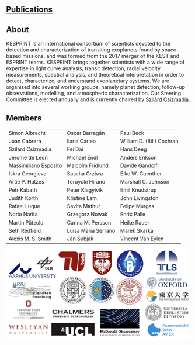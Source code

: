 ## [Publications](pubs.md)

## About

KESPRINT is an international consortium of scientists devoted to the detection and characterization of transiting exoplanets found by space-based missions, and was formed from the 2017 merger of the KEST and ESPRINT teams. KESPRINT brings together scientists with a wide range of expertise in light curve analysis, transit detection, radial velocity measurements, spectral analysis, and theoretical interpretation in order to detect, characterize, and understand exoplanetary systems. We are organised into several working groups, namely planet detection, follow-up observations, modelling, and atmospheric characterization. Our Steering Committee is elected annually and is currently chaired by [Szilárd Csizmadia](mailto:szilard.csizmadia@dlr.de).

## Members

<!-- - Simon Albrecht
- Oscar Barragán
- Paul Beck
- Juan Cabrera
- Ilaria Carleo
- William D. (Bill) Cochran
- Szilard Csizmadia
- Fei Dai
- Hans Deeg
- Jerome de Leon
- Michael Endl
- Anders Erikson
- Massimiliano Esposito
- Malcolm Fridlund
- Davide Gandolfi
- Iskra Georgieva
- Sascha Grziwa
- Eike W. Guenther
- Artie P. Hatzes
- Teruyuki Hirano
- Marshall C. Johnson
- Petr Kabath
- Peter Klagyivik
- Emil Knudstrup
- Judith Korth
- Kristine Lam
- John Livingston
- Rafael Luque
- Savita Mathur
- Felipe Murgas
- Norio Narita
- Grzegorz Nowak
- Enric Palle
- Martin Pätzold
- Carina M. Persson
- Heike Rauer
- Seth Redfield
- Luisa Maria Serrano
- Marek Skarka
- Alexis M. S. Smith
- Ján Šubjak
- Vincent Van Eylen -->

<!-- to convert above list to multi column html paste into tmp file and run
cat tmp | awk -F"- " '{print "<td>"$2"</td>"}'
then manually insert </tr><tr> every 3 names for 3 columns
 -->
 
<table border="0">
<!--  <tr>
    <td><b style="font-size:30px">Title</b></td>
    <td><b style="font-size:30px">Title 2</b></td>
 </tr> -->
 <tr>
   <td>Simon Albrecht</td>
   <td>Oscar Barragán</td>
   <td>Paul Beck</td>
 </tr>
 <tr>
   <td>Juan Cabrera</td>
   <td>Ilaria Carleo</td>
   <td>William D. (Bill) Cochran</td>
 </tr>
 <tr>
   <td>Szilard Csizmadia</td>
   <td>Fei Dai</td>
   <td>Hans Deeg</td>
 </tr>
 <tr>
   <td>Jerome de Leon</td>
   <td>Michael Endl</td>
   <td>Anders Erikson</td>
 </tr>
 <tr>
   <td>Massimiliano Esposito</td>
   <td>Malcolm Fridlund</td>
   <td>Davide Gandolfi</td>
 </tr>
 <tr>
   <td>Iskra Georgieva</td>
   <td>Sascha Grziwa</td>
   <td>Eike W. Guenther</td>
 </tr>
 <tr>
   <td>Artie P. Hatzes</td>
   <td>Teruyuki Hirano</td>
   <td>Marshall C. Johnson</td>
 </tr>
 <tr>
   <td>Petr Kabath</td>
   <td>Peter Klagyivik</td>
   <td>Emil Knudstrup</td>
 </tr>
 <tr>
   <td>Judith Korth</td>
   <td>Kristine Lam</td>
   <td>John Livingston</td>
 </tr>
 <tr>
   <td>Rafael Luque</td>
   <td>Savita Mathur</td>
   <td>Felipe Murgas</td>
 </tr>
 <tr>
   <td>Norio Narita</td>
   <td>Grzegorz Nowak</td>
   <td>Enric Palle</td>
 </tr>
 <tr>
   <td>Martin Pätzold</td>
   <td>Carina M. Persson</td>
   <td>Heike Rauer</td>
 </tr>
 <tr>
   <td>Seth Redfield</td>
   <td>Luisa Maria Serrano</td>
   <td>Marek Skarka</td>
 </tr>
 <tr>
   <td>Alexis M. S. Smith</td>
   <td>Ján Šubjak</td>
   <td>Vincent Van Eylen</td>
 </tr>
</table>

![](assets/logos.png)

<!-- ## Welcome to GitHub Pages

You can use the [editor on GitHub](https://github.com/kesprint/kesprint.github.io/edit/main/index.md) to maintain and preview the content for your website in Markdown files.

Whenever you commit to this repository, GitHub Pages will run [Jekyll](https://jekyllrb.com/) to rebuild the pages in your site, from the content in your Markdown files.

### Markdown

Markdown is a lightweight and easy-to-use syntax for styling your writing. It includes conventions for

```markdown
Syntax highlighted code block

# Header 1
## Header 2
### Header 3

- Bulleted
- List

1. Numbered
2. List

**Bold** and _Italic_ and `Code` text

[Link](url) and ![Image](src)
```

For more details see [GitHub Flavored Markdown](https://guides.github.com/features/mastering-markdown/).

### Jekyll Themes

Your Pages site will use the layout and styles from the Jekyll theme you have selected in your [repository settings](https://github.com/kesprint/kesprint.github.io/settings/pages). The name of this theme is saved in the Jekyll `_config.yml` configuration file.

### Support or Contact

Having trouble with Pages? Check out our [documentation](https://docs.github.com/categories/github-pages-basics/) or [contact support](https://support.github.com/contact) and we’ll help you sort it out.
 -->
